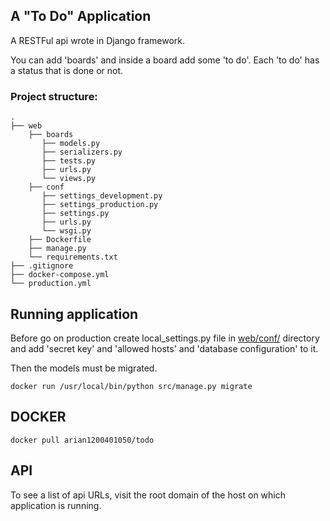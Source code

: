 ## A "To Do" Application

A RESTFul api wrote in Django framework.

You can add 'boards' and inside a board add some 'to do'.
Each 'to do' has a status that is done or not.

### Project structure:
```
.
├── web
    ├── boards
       ├── models.py
       ├── serializers.py
       ├── tests.py
       ├── urls.py
       └── views.py
    ├── conf
       ├── settings_development.py
       ├── settings_production.py
       ├── settings.py
       ├── urls.py
       └── wsgi.py
    ├── Dockerfile
    ├── manage.py
    └── requirements.txt  
├── .gitignore
├── docker-compose.yml
└── production.yml

```

## Running application

Before go on production create local_settings.py file in [web/conf/](web/conf/) directory and add 'secret key' and 'allowed hosts' and 'database configuration' to it.

Then the models must be migrated.
```
docker run /usr/local/bin/python src/manage.py migrate
```

## DOCKER 

```
docker pull arian1200401050/todo
```

## API

To see a list of api URLs, visit the root domain of the host on which application is running.
